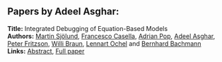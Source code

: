 <h2>Papers by Adeel Asghar:</h2>
<p>
<b>Title:</b> Integrated Debugging of Equation-Based Models<br />
<b>Authors:</b> <a href="../authors/author_287.html">Martin Sjölund</a>, <a href="../authors/author_53.html">Francesco Casella</a>, <a href="../authors/author_246.html">Adrian Pop</a>, <a href="../authors/author_12.html">Adeel Asghar</a>, <a href="../authors/author_97.html">Peter Fritzson</a>, <a href="../authors/author_50.html">Willi Braun</a>, <a href="../authors/author_226.html">Lennart Ochel</a> and <a href="../authors/author_16.html">Bernhard Bachmann</a><br />
<b>Links:</b> <a href="../abstracts/abstract_21.pdf">Abstract</a>, <a href="../submissions/ECP14096195_SjolundCasellaPopAsgharFritzsonBraunOchelBachmann.pdf">Full paper</a>
</p>